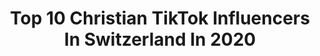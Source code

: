 ---
title: Top 10 Christian TikTok Influencers In Switzerland In 2020
description: >-
  Find top christian TikTok influencers in Switzerland in 2020. Most popular hashtags: #foryou #fyp #viral #football.
platform: TikTok
hits: 11
text_top: Analyze the best TikTok profiles on inBeat.
text_bottom: Our search engine holds 11 TikTok influencers like this in Switzerland for you to collaborate.
profiles:
  - username: "christian.taro"
    fullname: >-
      Taro Tornado
    bio: >-
      Insta: taro.tornado Youtube: ChristianTaro
    location: "Switzerland"
    followers: 32000
    engagement: 517
    commentsToLikes: 0.012656
    id: ckc86isj95j5e0j23eqwangrj
    verified: false
    hashtags: "#rideout, #skateboarding, #skateboard, #kustom"
  - username: "stevenepprecht"
    fullname: >-
      Steven Epprecht
    bio: >-
      model & blogger IG @stevenepprecht 272K Everywhere you go, take a smile with you
    location: "Switzerland"
    followers: 214900
    engagement: 922
    commentsToLikes: 0.030160
    id: cka85wri200ma0i78ffm00gw8
    verified: false
    hashtags: "#howidressup, #whatiwearfor, #styleguide, #viral"
  - username: "rorynho"
    fullname: >-
      Rory
    bio: >-
      Walliser us Afrika in Züri 😁 — Phil. 4.6-7 ✞ — 🇨🇭🇩🇪🇬🇧🇫🇷
    location: "Switzerland"
    followers: 19400
    engagement: 1202
    commentsToLikes: 0.048160
    id: ckbeyebofiu730j23fup2s3as
    verified: false
    hashtags: "#4u, #comedy, #meme, #schwarzerhumor"
  - username: "i_am_christian_macrino"
    fullname: >-
      Christian_macrino
    bio: >-
      I ♥️ pranks 🇮🇹 🇨🇭 Road to 10K
    location: "Switzerland"
    followers: 10100
    engagement: 109
    commentsToLikes: 0.038677
    id: ck8qgc6ah0a6c0j78i615e7jj
    verified: false
    hashtags: "#water, #tiktok, #foryoupage, #challenge"
  - username: "usensey"
    fullname: >-
      Usensei
    bio: >-
      5817 people who think Sakura is useless
    location: "Switzerland"
    followers: 5864
    engagement: 1049
    commentsToLikes: 0.025622
    id: cka66ltg8hhb30i78222vggxt
    verified: false
    hashtags: "#funny, #school, #pourtoi, #viral"
  - username: "footballgolvideos"
    fullname: >-
      Football Videos🔥
    bio: >-
      i make/repost football videos follow my 2nd page @footballvideoss
    location: "Switzerland"
    followers: 85800
    engagement: 1360
    commentsToLikes: 0.010361
    id: ck8hkl9ocefjo0j78v6jiqub4
    verified: false
    hashtags: "#italy, #fyp, #football, #cristianoronaldo"
  - username: "ronaldotime"
    fullname: >-
      Cristiano Ronaldo
    bio: >-
      Instagram: @TimeRonaldo swiss/kurdish
    location: "Switzerland"
    followers: 28900
    engagement: 1032
    commentsToLikes: 0.013255
    id: ckamst3ykrpjf0i78b52il4u6
    verified: false
    hashtags: "#fu, #cristiano, #championsleague, #soccer"
  - username: "footballer.drip"
    fullname: >-
      footballer drip
    bio: >-
      Follow us on Instagram for inspiring football content 💪: footballer.drip
    location: "Switzerland"
    followers: 52769
    engagement: 1078
    commentsToLikes: 0.006735
    id: ckamm4b6yywv20i78ipno90vc
    verified: false
    hashtags: "#footballpassion, #footballlove, #madrid, #soccer"
  - username: "cris7ianovideo"
    fullname: >-
      cris7ianovideo
    bio: >-
      BY DEMIIAAN 📩 | demiiaan@outlook.com
    location: "Switzerland"
    followers: 46200
    engagement: 747
    commentsToLikes: 0.003995
    id: cka6bdyzszxp60i78qbw42e84
    verified: false
    hashtags: "#manchesterunited, #fyp, #ronaldo, #halamadrid"
  - username: "neymarjr.tiktok"
    fullname: >-
      Neymar JR on TikTok
    bio: >-
      Hello i’m in TikTok !
    location: "Switzerland"
    followers: 38900
    engagement: 829
    commentsToLikes: 0.010037
    id: ck9dpwmgjxp2f0j78r736leyt
    verified: false
    hashtags: "#skills, #goal, #viral, #brasil"
---